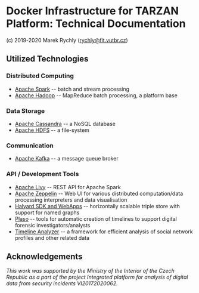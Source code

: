 # Docker Infrastructure for TARZAN Platform: Technical Documentation

(c) 2019-2020 Marek Rychly (rychly@fit.vutbr.cz)

## Utilized Technologies

### Distributed Computing

*	[Apache Spark](https://spark.apache.org/docs/latest/) -- batch and stream processing
*	[Apache Hadoop](https://hadoop.apache.org/docs/current/) -- MapReduce batch processing, a platform base

### Data Storage

*	[Apache Cassandra](https://cassandra.apache.org/doc/latest/) -- a NoSQL database
*	[Apache HDFS](https://hadoop.apache.org/docs/current/hadoop-project-dist/hadoop-hdfs/HdfsUserGuide.html) -- a file-system

### Communication

*	[Apache Kafka](https://kafka.apache.org/documentation.html) -- a message queue broker

### API / Development Tools

*	[Apache Livy](https://livy.incubator.apache.org/docs/latest/) -- REST API for Apache Spark
*	[Apache Zeppelin](https://zeppelin.apache.org/docs/) -- Web UI for various distributed computation/data processing interpreters and data visualisation
*	[Halyard SDK and WebApps](https://github.com/Merck/Halyard) -- horizontally scalable triple store with support for named graphs
*	[Plaso](https://github.com/log2timeline/plaso) -- tools for automatic creation of timelines to support digital forensic investigators/analysts
*	[Timeline Analyzer](https://github.com/nesfit/timeline-analyzer) -- a framework for efficient analysis of social network profiles and other related data

## Acknowledgements

*This work was supported by the Ministry of the Interior of the Czech Republic as a part of the project Integrated platform for analysis of digital data from security incidents VI20172020062.*
